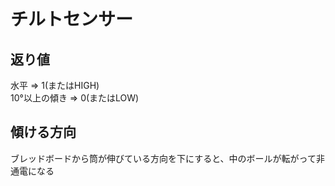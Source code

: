 # チルトセンサー
## 返り値
水平 => 1(またはHIGH)  
10°以上の傾き => 0(またはLOW)
## 傾ける方向
ブレッドボードから筒が伸びている方向を下にすると、中のボールが転がって非通電になる